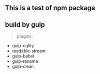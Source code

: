 ## This is a test of npm package

## build by gulp
> plugins:
- gulp-uglify
- readable-stream
- gulp-babel
- gulp-rename
- gulp-clean
